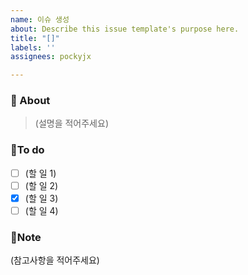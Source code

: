 ```yaml
---
name: 이슈 생성
about: Describe this issue template's purpose here.
title: "[]"
labels: ''
assignees: pockyjx

---
```


### 📢 About
> (설명을 적어주세요)

### 📜To do
- [ ] (할 일 1) 
- [ ] (할 일 2) 
- [X] (할 일 3) 
- [ ] (할 일 4) 

### 🔖Note
(참고사항을 적어주세요)
